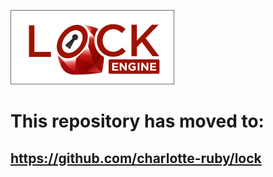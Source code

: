 ![Lock Logo](https://github.com/charlotte-ruby/lock/blob/master/logo.png?raw=true)

# This repository has moved to:
## https://github.com/charlotte-ruby/lock